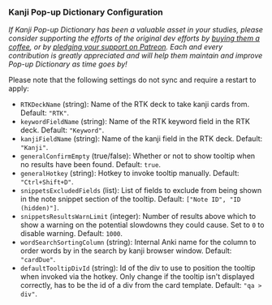 ### Kanji Pop-up Dictionary Configuration

*If Kanji Pop-up Dictionary has been a valuable asset in your studies, please consider supporting the efforts of the original dev efforts by [buying them a coffee](https://ko-fi.com/X8X0L4YV), or by [pledging your support on Patreon](https://www.patreon.com/glutanimate). Each and every contribution is greatly appreciated and will help them maintain and improve Pop-up Dictionary as time goes by!*

Please note that the following settings do not sync and require a restart to apply:

- `RTKDeckName` (string): Name of the RTK deck to take kanji cards from. Default: `"RTK"`.
- `keywordFieldName` (string): Name of the RTK keyword field in the RTK deck. Default: `"Keyword"`.
- `kanjiFieldName` (string): Name of the kanji field in the RTK deck. Default: `"Kanji"`.
- `generalConfirmEmpty` (true/false): Whether or not to show tooltip when no results have been found. Default: `true`.
- `generalHotkey` (string): Hotkey to invoke tooltip manually. Default: `"Ctrl+Shift+D"`.
- `snippetsExcludedFields` (list): List of fields to exclude from being shown in the note snippet section of the tooltip. Default: `["Note ID", "ID (hidden)"]`.
- `snippetsResultsWarnLimit` (integer): Number of results above which to show a warning on the potential slowdowns they could cause. Set to `0` to disable warning. Default: `1000`.
- `wordSearchSortingColumn` (string): Internal Anki name for the column to order words by in the search by kanji browser window. Default: `"cardDue"`.
- `defaultTooltipDivId` (string): Id of the div to use to position the tooltip when invoked via the hotkey. Only change if the tooltip isn't displayed correctly, has to be the id of a div from the card template. Default: `"qa > div"`.